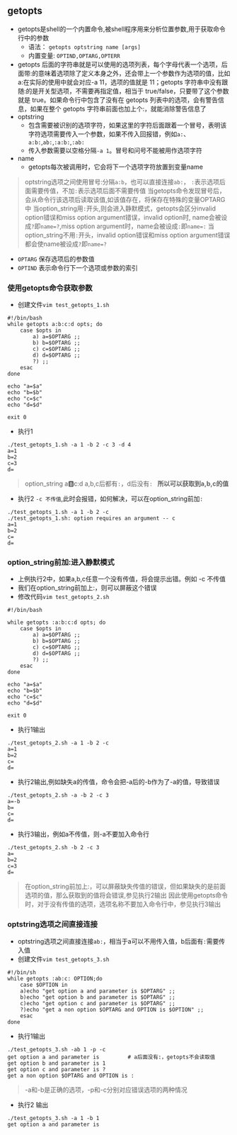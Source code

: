 ## getopts
+ getopts是shell的一个内置命令,被shell程序用来分析位置参数,用于获取命令行中的参数
    + 语法： `getopts optstring name [args]`
    + 内置变量: `OPTIND,OPTARG,OPTERR`
+ getopts 后面的字符串就是可以使用的选项列表，每个字母代表一个选项，后面带:的意味着选项除了定义本身之外，还会带上一个参数作为选项的值，比如 a:在实际的使用中就会对应-a 11，选项的值就是 11；getopts 字符串中没有跟随:的是开关型选项，不需要再指定值，相当于 true/false，只要带了这个参数就是 true。如果命令行中包含了没有在 getopts 列表中的选项，会有警告信息，如果在整个 getopts 字符串前面也加上个:，就能消除警告信息了
+ optstring
  + 包含需要被识别的选项字符，如果这里的字符后面跟着一个冒号，表明该字符选项需要传入一个参数，如果不传入回报错，例如`a:`、`a:b:`,`ab:`,`:a:b:`,`:ab:`
  + 传入参数需要以空格分隔`-a 1`。冒号和问号不能被用作选项字符
+ name
  + getopts每次被调用时，它会将下一个选项字符放置到变量name
> optstring选项之间使用冒号:分隔`a:b`，也可以直接连接`ab:`， `:`表示选项后面需要传值，不加`:`表示选项后面不需要传值
> 当getopts命令发现冒号后，会从命令行该选项后读取该值,如该值存在，将保存在特殊的变量OPTARG中
> 当option_string用`:`开头,则会进入静默模式，getopts会区分invalid option错误和miss option argument错误，invalid option时, name会被设成`?`即`name=?`,miss option argument时，name会被设成`:`即`name=:`
> 当option_string不用`:`开头，invalid option错误和miss option argument错误都会使name被设成`?`即`name=?`
+ `OPTARG` 保存选项后的参数值
+ `OPTIND` 表示命令行下一个选项或参数的索引
### 使用getopts命令获取参数
+ 创建文件`vim test_getopts_1.sh`
```
#!/bin/bash
while getopts a:b:c:d opts; do
    case $opts in
        a) a=$OPTARG ;;
        b) b=$OPTARG ;;
        c) c=$OPTARG ;;
        d) d=$OPTARG ;;
        ?) ;;
    esac
done

echo "a=$a"
echo "b=$b"
echo "c=$c"
echo "d=$d"

exit 0
```
+ 执行1
```
./test_getopts_1.sh -a 1 -b 2 -c 3 -d 4
a=1
b=2
c=3
d=
```
> option_string a:b:c:d 
> a,b,c后都有`:`，d后没有`: `
> **所以可以获取到a,b,c的值** 

+ 执行2 `-c 不传值`,此时会报错，如何解决，可以在option_string前加`:`
```
./test_getopts_1.sh -a 1 -b 2 -c
./test_getopts_1.sh: option requires an argument -- c
a=1
b=2
c=
d=
```
### option_string前加:进入静默模式
+ 上例执行2中，如果a,b,c任意一个没有传值，将会提示出错。例如 -c 不传值
+ 我们在option_string前加上:，则可以屏蔽这个错误
+ 修改代码`vim test_getopts_2.sh`
```
#!/bin/bash

while getopts :a:b:c:d opts; do
    case $opts in
        a) a=$OPTARG ;;
        b) b=$OPTARG ;;
        c) c=$OPTARG ;;
        d) d=$OPTARG ;;
        ?) ;;
    esac
done

echo "a=$a"
echo "b=$b"
echo "c=$c"
echo "d=$d"

exit 0
```
+ 执行1输出
```
./test_getopts_2.sh -a 1 -b 2 -c
a=1
b=2
c=
d=
```
+ 执行2输出,例如缺失a的传值，命令会把-a后的-b作为了-a的值，导致错误
```
./test_getopts_2.sh -a -b 2 -c 3
a=-b
b=
c=
d=
```
+ 执行3输出，例如a不传值，则-a不要加入命令行
```
./test_getopts_2.sh -b 2 -c 3
a=
b=2
c=3
d=
```
> 在option_string前加上:，可以屏蔽缺失传值的错误，但如果缺失的是前面选项的值，那么获取到的值将会错误,参见执行2输出
> 因此使用getopts命令时，对于没有传值的选项，选项名称不要加入命令行中，参见执行3输出


### optstring选项之间直接连接
+ optstring选项之间直接连接`ab:`，相当于a可以不用传入值，b后面有`:`需要传入值
+ 创建文件`vim test_getopts_3.sh`
```
#!/bin/sh
while getopts :ab:c: OPTION;do
    case $OPTION in
    a)echo "get option a and parameter is $OPTARG" ;; 
    b)echo "get option b and parameter is $OPTARG" ;; 
    c)echo "get option c and parameter is $OPTARG" ;; 
    ?)echo "get a non option $OPTARG and OPTION is $OPTION" ;; 
    esac
done
```
+ 执行1输出
```
./test_getopts_3.sh -ab 1 -p -c
get option a and parameter is         # a后面没有:，getopts不会读取值
get option b and parameter is 1
get option c and parameter is ?
get a non option $OPTARG and OPTION is :
```
>-a和-b是正确的选项，-p和-c分别对应错误选项的两种情况
+ 执行2 输出
```
./test_getopts_3.sh -a 1 -b 1
get option a and parameter is 
```

